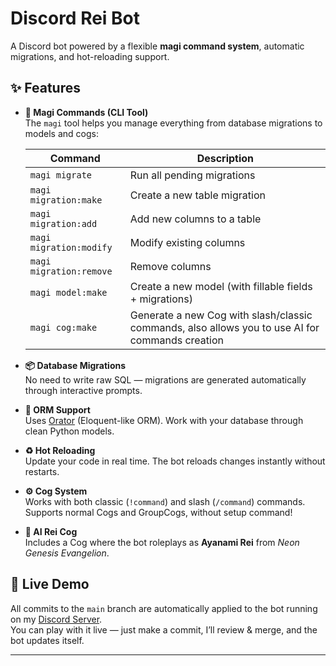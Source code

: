 # Discord Rei Bot  

A Discord bot powered by a flexible **magi command system**, automatic migrations, and hot-reloading support.  

## ✨ Features  

- **🧩 Magi Commands (CLI Tool)**  
  The `magi` tool helps you manage everything from database migrations to models and cogs:  

  | Command                  | Description |
  |--------------------------|-------------|
  | `magi migrate`           | Run all pending migrations |
  | `magi migration:make`    | Create a new table migration |
  | `magi migration:add`     | Add new columns to a table |
  | `magi migration:modify`  | Modify existing columns |
  | `magi migration:remove`  | Remove columns |
  | `magi model:make`        | Create a new model (with fillable fields + migrations) |
  | `magi cog:make`          | Generate a new Cog with slash/classic commands, also allows you to use AI for commands creation |

- **📦 Database Migrations**  
  No need to write raw SQL — migrations are generated automatically through interactive prompts.  

- **🔗 ORM Support**  
  Uses [Orator](https://github.com/sdispater/orator/) (Eloquent-like ORM). Work with your database through clean Python models.  

- **♻️ Hot Reloading**  
  Update your code in real time. The bot reloads changes instantly without restarts.  

- **⚙️ Cog System**  
  Works with both classic (`!command`) and slash (`/command`) commands. Supports normal Cogs and GroupCogs, without setup command!  

- **🤖 AI Rei Cog**  
  Includes a Cog where the bot roleplays as **Ayanami Rei** from *Neon Genesis Evangelion*.  

## 🚀 Live Demo  
All commits to the `main` branch are automatically applied to the bot running on my [Discord Server](https://discord.gg/tUZzEH5H9U).  
You can play with it live — just make a commit, I’ll review & merge, and the bot updates itself.  

---
